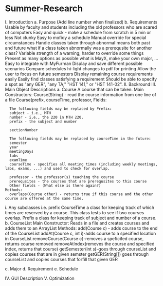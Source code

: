 # Summer-Research
I. Introduction
  a. Purpose (Add line number when finalized)
  b. Requirements
    Usable by faculty and students 
      including the old professors who are scared of computers
      Easy and quick - make a schedule from scratch in 5 min or less
      Not clunky
    Easy to mofidy a schedule
    Manual override for special circumstances
      Handle classes taken through abnormal means 
        both past and future
        what if a class taken abnormally was a prerequsite for another class?
      Variable strength of a warning, harder to override some things
    Present as many options as possible
      what is MayX, make your own major, ...
    Easy to integrate with MyFurman
    Display and save different possible scenarios
    Compare schedules
      hi-light changes
      to pdf for printing
    Allow the user to focus on future semesters
    Display remaining course requirements easily
    Easily find classes satisfying a requirement
    Should be able to specify a spot as "any GER", "any TA," "HST 141," or "HST 141-02".
II. Backround
III. Main Object Descriptions
  a. Course
    A course that can be taken.
    Main Constructors:
      Course(String) - read the course information from one line of a file
      Course(prefix, courseTime, professor, 
    Fields:
      
      The following fields may be replaced by Prefix:
      subject - i.e., MTH
      number - i.e., the 220 in MTH 220.
      prefix - the subject and number
      
      sectionNumber
      
      The following fields may be replaced by courseTime in the future:
      semester
      year
      meetingDays
      labs
      examTime
      courseTime - specifies all meeting times (including weekly meetings, labs, exams, ...) and used to check for overlap.
      
      professor - the professor(s) teaching the course
      prerequsites - the courses that are prerequsites to this course
      Other fields - (What else is there again?)
    Methods:
      overlaps(Course other) - returns true if this course and the other course are offered at the same time.
      
   i. Any subclasses i.e. prefix 
     CourseTime
       a class for keeping track of which times are reserved by a course. This class tests to see
       if two courses overlap.
     Prefix
       a class for keeping track of subject and number of a course.
  b. CourseList
    Main Constructor: Reads in a file and creates courses and adds them to an ArrayList
    Methods:
      add(Course c) - adds course to the end of the CourseList
      addAt(Course c, int i)-adds course to a specified location in CourseList
      removeCourse(Course c)-removes a speficifed course, returns course removed
      removeAtIndex(removes the course and specified index, returns that course)
      getSemester(int s)-goes through courseList and copies courses that are in given semster
      getGER(String[]) goes through courseList and copies courses that forfill that given GER
  
  c. Major
  d. Requirement
  e. Schedule
  
IV. GUI Description
V. Optimization

